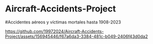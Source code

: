 # Aircraft-Accidents-Project
#Accidentes aéreos y víctimas mortales hasta 1908-2023




https://github.com/19972024/Aircraft-Accidents-Project/assets/156945446/f67a6da3-3384-481c-b049-2406f43d0da2

